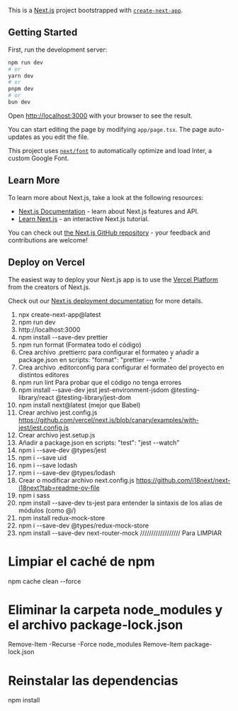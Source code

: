 This is a [Next.js](https://nextjs.org/) project bootstrapped with [`create-next-app`](https://github.com/vercel/next.js/tree/canary/packages/create-next-app).

## Getting Started

First, run the development server:

```bash
npm run dev
# or
yarn dev
# or
pnpm dev
# or
bun dev
```

Open [http://localhost:3000](http://localhost:3000) with your browser to see the result.

You can start editing the page by modifying `app/page.tsx`. The page auto-updates as you edit the file.

This project uses [`next/font`](https://nextjs.org/docs/basic-features/font-optimization) to automatically optimize and load Inter, a custom Google Font.

## Learn More

To learn more about Next.js, take a look at the following resources:

- [Next.js Documentation](https://nextjs.org/docs) - learn about Next.js features and API.
- [Learn Next.js](https://nextjs.org/learn) - an interactive Next.js tutorial.

You can check out [the Next.js GitHub repository](https://github.com/vercel/next.js/) - your feedback and contributions are welcome!

## Deploy on Vercel

The easiest way to deploy your Next.js app is to use the [Vercel Platform](https://vercel.com/new?utm_medium=default-template&filter=next.js&utm_source=create-next-app&utm_campaign=create-next-app-readme) from the creators of Next.js.

Check out our [Next.js deployment documentation](https://nextjs.org/docs/deployment) for more details.

1.  npx create-next-app@latest
2.  npm run dev
3.  http://localhost:3000
4.  npm install --save-dev prettier
5.  npm run format (Formatea todo el código)
6.  Crea archivo .prettierrc para configurar el formateo y añadir a package.json en scripts: "format": "prettier --write ."
7.  Crea archivo .editorconfig para configurar el formateo del proyecto en distintos editores
8.  npm run lint Para probar que el código no tenga errores
9.  npm install --save-dev jest jest-environment-jsdom @testing-library/react @testing-library/jest-dom
10. npm install next@latest (mejor que Babel)
11. Crear archivo jest.config.js https://github.com/vercel/next.js/blob/canary/examples/with-jest/jest.config.js
12. Crear archivo jest.setup.js
13. Añadir a package.json en scripts: "test": "jest --watch"
14. npm i --save-dev @types/jest
15. npm i --save uid
16. npm i --save lodash
17. npm i --save-dev @types/lodash
18. Crear o modificar archivo next.config.js https://github.com/i18next/next-i18next?tab=readme-ov-file
19. npm i sass
20. npm install --save-dev ts-jest para entender la sintaxis de los alias de módulos (como @/)
21. npm install redux-mock-store
22. npm i --save-dev @types/redux-mock-store
23. npm install --save-dev next-router-mock
    //////////////////
    Para LIMPIAR

# Limpiar el caché de npm

npm cache clean --force

# Eliminar la carpeta node_modules y el archivo package-lock.json

Remove-Item -Recurse -Force node_modules
Remove-Item package-lock.json

# Reinstalar las dependencias

npm install
